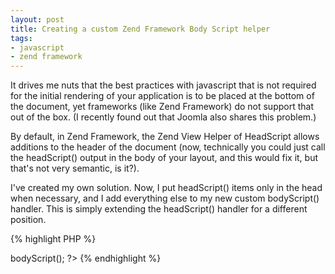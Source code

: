 ```yaml
---
layout: post
title: Creating a custom Zend Framework Body Script helper
tags:
- javascript
- zend framework
---
```


It drives me nuts that the best practices with javascript that is not required for the initial rendering of your application is to be placed at the bottom of the document, yet frameworks (like Zend Framework) do not support that out of the box.  (I recently found out that Joomla also shares this problem.) 

By default, in Zend Framework, the Zend View Helper of HeadScript allows additions to the header of the document (now, technically you could just call the headScript() output in the body of your layout, and this would fix it, but that's not very semantic, is it?).

I've created my own solution.  Now, I put headScript() items only in the head when necessary, and I add everything else to my new custom bodyScript() handler.  This is simply extending the headScript() handler for a different position.


{% highlight PHP %}
<?php
class Application_View_Helper_BodyScript extends Zend_View_Helper_HeadScript
{
    /**
     * @var string The key to store this in the registry
     */
    protected $_regKey = 'Application_View_Helper_BodyScript';
        
    /**
     * Proxy for the different named head script
     */
    public function bodyScript()
    {
        $args = func_get_args();
        return call_user_func_array(array($this, 'headScript'), $args);
    }
}
{% endhighlight %}



You'll notice it simply is simply extending the headScript item and calling it the bodyScript.  The only other thing to note is that the regKey variable is different from the headScript() version.  This is to keep them separate when building the registered entities for this helper.

And of course, this is simply called just like HeadScript

    
{% highlight HTML %}
    <?php echo $this->bodyScript(); ?>
</body>
{% endhighlight %}
